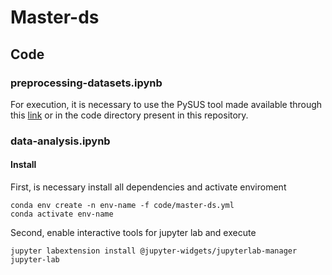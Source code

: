 # Master-ds

## Code

### preprocessing-datasets.ipynb

For execution, it is necessary to use the PySUS tool made available through this [link](https://github.com/fccoelho/PySUS) or in the code directory present in this repository.

### data-analysis.ipynb

#### Install

First, is necessary install all dependencies and activate enviroment

```shell
conda env create -n env-name -f code/master-ds.yml
conda activate env-name
```

Second, enable interactive tools for jupyter lab and execute

```shell
jupyter labextension install @jupyter-widgets/jupyterlab-manager
jupyter-lab
```
